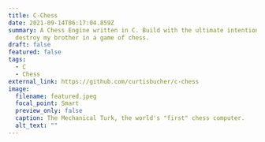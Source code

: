```yaml
---
title: C-Chess
date: 2021-09-14T06:17:04.859Z
summary: A Chess Engine written in C. Build with the ultimate intention to
  destroy my brother in a game of chess.
draft: false
featured: false
tags:
  - C
  - Chess
external_link: https://github.com/curtisbucher/c-chess
image:
  filename: featured.jpeg
  focal_point: Smart
  preview_only: false
  caption: The Mechanical Turk, the world's "first" chess computer.
  alt_text: ""
---
```

